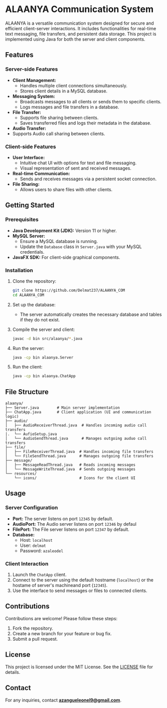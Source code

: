 # ALAANYA Communication System

ALAANYA is a versatile communication system designed for secure and efficient client-server interactions. It includes functionalities for real-time text messaging, file transfers, and persistent data storage. This project is implemented using Java for both the server and client components.

## Features

### Server-side Features
- **Client Management:**
  - Handles multiple client connections simultaneously.
  - Stores client details in a MySQL database.
- **Messaging System:**
  - Broadcasts messages to all clients or sends them to specific clients.
  - Logs messages and file transfers in a database.
- **File Transfer:**
  - Supports file sharing between clients.
  - Saves transferred files and logs their metadata in the database.
 -  **Audio Transfer:**
  - Supports Audio call sharing between clients.
  

### Client-side Features
- **User Interface:**
  - Intuitive chat UI with options for text and file messaging.
  - Visual representation of sent and received messages.
- **Real-time Communication:**
  - Sends and receives messages via a persistent socket connection.
- **File Sharing:**
  - Allows users to share files with other clients.

## Getting Started

### Prerequisites
- **Java Development Kit (JDK):** Version 11 or higher.
- **MySQL Server:**
  - Ensure a MySQL database is running.
  - Update the `Database` class in `Server.java` with your MySQL credentials.
- **JavaFX SDK:** For client-side graphical components.

### Installation
1. Clone the repository:
   ```bash
   git clone https://github.com/Delmat237/ALAANYA_COM
   cd ALAANYA_COM
   ```
2. Set up the database:
   - The server automatically creates the necessary database and tables if they do not exist.

3. Compile the server and client:
   ```bash
   javac -d bin src/alaanya/*.java
   ```

4. Run the server:
   ```bash
   java -cp bin alaanya.Server
   ```

5. Run the client:
   ```bash
   java -cp bin alaanya.ChatApp
   ```

## File Structure
```
alaanya/
├── Server.java        # Main server implementation
├── ChatApp.java       # Client application (UI and communication logic)
├── audio/
│   ├── AudioReceiverThread.java  # Handles incoming audio call transfers
|.  └── AufioSetup.java 
│   └── AudioSendThread.java      # Manages outgoing auduo call transfers
├── file/
│   ├── FileReceiverThread.java  # Handles incoming file transfers
│   └── FileSendThread.java      # Manages outgoing file transfers
├── message/
│   ├── MessageReadThread.java   # Reads incoming messages
│   └── MessageWriteThread.java  # Sends outgoing messages
└── resources/
    └── icons/                   # Icons for the client UI
```

## Usage

### Server Configuration
- **Port:** The server listens on port `12345` by default.
- **AudioPort:** The Audio server listens on port `12346` by defaul
- **FilePort:** The File server listens on port `12347` by default.
- **Database:**
  - Host: `localhost`
  - User: `delmat`
  - Password: `azaleodel`

### Client Interaction
1. Launch the `ChatApp` client.
2. Connect to the server using the default hostname (`localhost`) or the hostame of server's machineand port (`12345`).
3. Use the interface to send messages or files to connected clients.

## Contributions
Contributions are welcome! Please follow these steps:
1. Fork the repository.
2. Create a new branch for your feature or bug fix.
3. Submit a pull request.

## License
This project is licensed under the MIT License. See the [LICENSE](LICENSE) file for details.

## Contact
For any inquiries, contact **azangueleonel9@gmail.com**.
